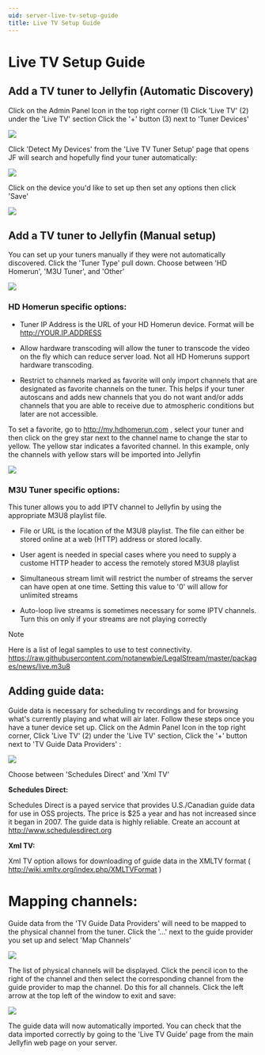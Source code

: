 ```yaml
---
uid: server-live-tv-setup-guide
title: Live TV Setup Guide
---
```


# Live TV Setup Guide

## Add a TV tuner to Jellyfin (Automatic Discovery)

Click on the Admin Panel Icon in the top right corner (1)
Click 'Live TV' (2) under the 'Live TV' section
Click the '+' button (3) next to 'Tuner Devices'

![](~/images/live-tv-setup-tuner1.png)

Click 'Detect My Devices' from the 'Live TV Tuner Setup' page that opens
JF will search and hopefully find your tuner automatically:

![](~/images/live-tv-setup-tuner2.png)

Click on the device you'd like to set up then set any options then click 'Save'

![](~/images/live-tv-setup-tuner3.png)

## Add a TV tuner to Jellyfin (Manual setup)

You can set up your tuners manually if they were not automatically discovered.  Click the 'Tuner Type' pull down.  Choose between 'HD Homerun', 'M3U Tuner', and 'Other'

![](~/images/live-tv-setup-tuner4.png)

### HD Homerun specific options:

* Tuner IP Address is the URL of your HD Homerun device.  Format will be http://YOUR.IP.ADDRESS

* Allow hardware transcoding will allow the tuner to transcode the video on the fly which can reduce server load.  Not all HD Homeruns support hardware transcoding.

* Restrict to channels marked as favorite will only import channels that are designated as favorite channels on the tuner.  This helps if your tuner autoscans and adds new channels that you do not want and/or adds channels that you are able to receive due to atmospheric conditions but later are not accessible.

To set a favorite, go to http://my.hdhomerun.com , select your tuner and then click on the grey star next to the channel name to change the star to yellow.  The yellow star indicates a favorited channel.  In this example, only the channels with yellow stars will be imported into Jellyfin

![](~/images/live-tv-setup-hdhr_opt1.png)



### M3U Tuner specific options:

This tuner allows you to add IPTV channel to Jellyfin by using the appropriate M3U8 playlist file.

* File or URL is the location of the M3U8 playlist.  The file can either be stored online at a web (HTTP) address or stored locally.

* User agent is needed in special cases where you need to supply a custome HTTP header to access the remotely stored M3U8 playlist

* Simultaneous stream limit will restrict the number of streams the server can have open at one time.  Setting this value to '0' will allow for unlimited streams

* Auto-loop live streams is sometimes necessary for some IPTV channels.  Turn this on only if your streams are not playing correctly

> [!NOTE]
> Here is a list of legal samples to use to test connectivity.
> https://raw.githubusercontent.com/notanewbie/LegalStream/master/packages/news/live.m3u8

## Adding guide data:

Guide data is necessary for scheduling tv recordings and for browsing what's currently playing and what will air later.  Follow these steps once you have a tuner device set up.  Click on the Admin Panel Icon in the top right corner, Click 'Live TV' (2) under the 'Live TV' section, Click the '+' button next to 'TV Guide Data Providers' :

![](~/images/live-tv-setup-guide1.png)


Choose between 'Schedules Direct' and 'Xml TV'
 
**Schedules Direct:**

Schedules Direct is a payed service that provides U.S./Canadian guide data for use in OSS projects.  The price is $25 a year and has not increased since it began in 2007.  The guide data is highly reliable.  Create an account at http://www.schedulesdirect.org

**Xml TV:**

Xml TV option allows for downloading of guide data in the XMLTV format ( http://wiki.xmltv.org/index.php/XMLTVFormat )

# Mapping channels:

Guide data from the 'TV Guide Data Providers' will need to be mapped to the physical channel from the tuner.  Click the '...' next to the guide provider you set up and select 'Map Channels'

![](~/images/live-tv-setup-channels1.png)


The list of physical channels will be displayed.  Click the pencil icon to the right of the channel and then select the corresponding channel from the guide provider to map the channel.  Do this for all channels.  Click the left arrow at the top left of the window to exit and save:

![](~/images/live-tv-setup-channels2.png)

The guide data will now automatically imported.  You can check that the data imported correctly by going to the 'Live TV Guide'  page from the main Jellyfin web page on your server.
